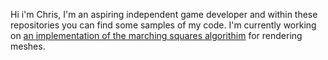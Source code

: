 Hi i'm Chris, I'm an aspiring independent game developer and within these repositories you can find some samples of my code.
I'm currently working on [an implementation of the marching squares algorithim](https://github.com/cmwedin/MarchingSquaresAlgorithim) for rendering meshes.

<!---
cmwedin/cmwedin is a ✨ special ✨ repository because its `README.md` (this file) appears on your GitHub profile.
You can click the Preview link to take a look at your changes.
--->
